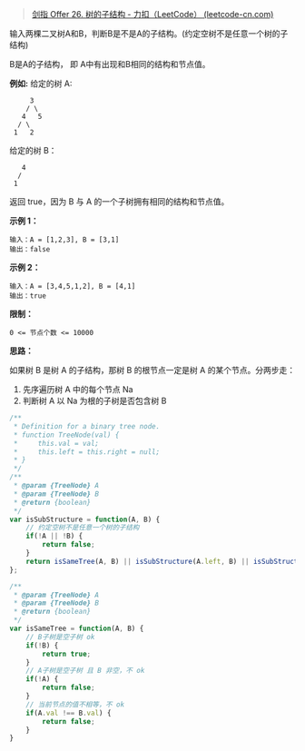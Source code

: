 > [剑指 Offer 26. 树的子结构 - 力扣（LeetCode） (leetcode-cn.com)](https://leetcode-cn.com/problems/shu-de-zi-jie-gou-lcof/)

输入两棵二叉树A和B，判断B是不是A的子结构。(约定空树不是任意一个树的子结构)

B是A的子结构， 即 A中有出现和B相同的结构和节点值。

**例如:**
给定的树 A:

         3
        / \
       4   5
      / \
     1   2

给定的树 B：

```
   4 
  /
 1
```

返回 true，因为 B 与 A 的一个子树拥有相同的结构和节点值。



**示例 1：**

```
输入：A = [1,2,3], B = [3,1]
输出：false
```



**示例 2：**

```
输入：A = [3,4,5,1,2], B = [4,1]
输出：true
```



**限制：**

`0 <= 节点个数 <= 10000`



**思路：**

如果树 B 是树 A 的子结构，那树 B 的根节点一定是树 A 的某个节点。分两步走：

1. 先序遍历树 A 中的每个节点 Na
2. 判断树 A 以 Na 为根的子树是否包含树 B

```js
/**
 * Definition for a binary tree node.
 * function TreeNode(val) {
 *     this.val = val;
 *     this.left = this.right = null;
 * }
 */
/**
 * @param {TreeNode} A
 * @param {TreeNode} B
 * @return {boolean}
 */
var isSubStructure = function(A, B) {
    // 约定空树不是任意一个树的子结构
    if(!A || !B) {
        return false;
    }
    return isSameTree(A, B) || isSubStructure(A.left, B) || isSubStructure(A.right, B)
};

/**
 * @param {TreeNode} A
 * @param {TreeNode} B
 * @return {boolean}
 */
var isSameTree = function(A, B) {
    // B子树是空子树 ok
    if(!B) {
        return true;
    }
    // A子树是空子树 且 B 非空，不 ok
    if(!A) {
        return false;
    }
    // 当前节点的值不相等，不 ok
    if(A.val !== B.val) {
        return false;
    }
}
```

